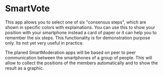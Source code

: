 # SmartVote
This app allows you to select one of six "consensus steps", which are shown in specific colors with explainations. You can use this to show your position with your smartphone instead a card of paper or it can help you to remember the six steps. This functionality is for demonstration purpose only. Its not yet very useful in practice. 

The planed SmartModeration apps will be based on peer to peer communication between the smartphones of a group of people. This will allow to collect the positions of the members automatically and to show the result as a graphic.

